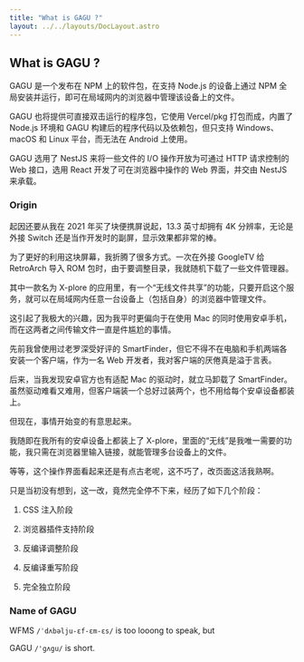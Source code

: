 ```yaml
---
title: "What is GAGU ?"
layout: ../../layouts/DocLayout.astro
---
```


## What is GAGU ?

GAGU 是一个发布在 NPM 上的软件包，在支持 Node.js 的设备上通过 NPM 全局安装并运行，即可在局域网内的浏览器中管理该设备上的文件。

GAGU 也将提供可直接双击运行的程序包，它使用 Vercel/pkg 打包而成，内置了 Node.js 环境和 GAGU 构建后的程序代码以及依赖包，但只支持 Windows、macOS 和 Linux 平台，而无法在 Android 上使用。

GAGU 选用了 NestJS 来将一些文件的 I/O 操作开放为可通过 HTTP 请求控制的 Web 接口，选用 React 开发了可在浏览器中操作的 Web 界面，并交由 NestJS 来承载。

### Origin

起因还要从我在 2021 年买了块便携屏说起，13.3 英寸却拥有 4K 分辨率，无论是外接 Switch 还是当作开发时的副屏，显示效果都非常的棒。

为了更好的利用这块屏幕，我折腾了很多方式。一次在外接 GoogleTV 给 RetroArch 导入 ROM 包时，由于要调整目录，我就随机下载了一些文件管理器。

其中一款名为 X-plore 的应用里，有一个“无线文件共享”的功能，只要开启这个服务，就可以在局域网内任意一台设备上（包括自身）的浏览器中管理文件。

这引起了我极大的兴趣，因为我平时更偏向于在使用 Mac 的同时使用安卓手机，而在这两者之间传输文件一直是件尴尬的事情。

先前我曾使用过老罗深受好评的 SmartFinder，但它不得不在电脑和手机两端各安装一个客户端，作为一名 Web 开发者，我对客户端的厌倦真是溢于言表。

后来，当我发现安卓官方也有适配 Mac 的驱动时，就立马卸载了 SmartFinder。虽然驱动难看又难用，但客户端装一个总好过装两个，也不用给每个安卓设备都装上。

但现在，事情开始变的有意思起来。

我随即在我所有的安卓设备上都装上了 X-plore，里面的“无线”是我唯一需要的功能，我只需在浏览器里输入链接，就能管理多台设备上的文件。

等等，这个操作界面看起来还是有点古老呢，这不巧了，改页面这活我熟啊。

只是当初没有想到，这一改，竟然完全停不下来，经历了如下几个阶段：

1. CSS 注入阶段

2. 浏览器插件支持阶段

3. 反编译调整阶段

4. 反编译重写阶段

5. 完全独立阶段


### Name of GAGU

WFMS `/ˈdʌbəlju-ɛf-ɛm-ɛs/` is too looong to speak, but

GAGU `/'gʌgu/` is short.

